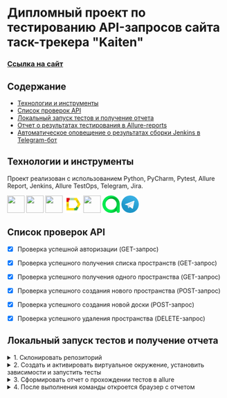 # Дипломный проект по тестированию API-запросов сайта таск-трекера "Kaiten"

### [Ссылка на сайт](https://kaiten.ru/)

## Содержание
- [Технологии и инструменты](#технологии-и-инструменты)
- [Список проверок API](#cписок-проверок-API)
- [Локальный запуск тестов и получение отчета](#локальный-запуск-тестов-и-получение-отчета)
- [Отчет о результатах тестирования в Allure-reports](#отчет-о-результатах-тестирования-в-allure-reports-)
- [Автоматическое оповещение о результатах сборки Jenkins в Telegram-бот](#автоматическое-оповещение-о-результатах-сборки-jenkins-в-telegram-бот)



## Технологии и инструменты
Проект реализован с использованием Python, PyCharm, Pytest, Allure Report, Jenkins, Allure TestOps, Telegram, Jira.
<p align="left">

<img src="https://cdn.jsdelivr.net/gh/devicons/devicon@latest/icons/python/python-original.svg" height="40" width="40"/>
<img src="https://cdn.jsdelivr.net/gh/devicons/devicon@latest/icons/pycharm/pycharm-original.svg" height="40" width="40"/>
<img src="https://cdn.jsdelivr.net/gh/devicons/devicon@latest/icons/pytest/pytest-original.svg" height="40" width="40"/>
<img src="design/icons/Allure_Report.svg" height="40" width="40"/>     
<img src="https://cdn.jsdelivr.net/gh/devicons/devicon@latest/icons/jenkins/jenkins-original.svg" height="40" width="40"/>      
<img src="design/icons/allure_testops.svg" height="40" width="40"/>     
<img src="design/icons/telegram.png" height="40" width="40"/>     


## Список проверок API

- [x] Проверка успешной авторизации (GET-запрос)
- [x] Проверка успешного получения списка пространств (GET-запрос)
- [x] Проверка успешного получения одного пространства (GET-запрос)
- [x] Проверка успешного создания нового пространства (POST-запрос)
- [x] Проверка успешного создания новой доски (POST-запрос)
- [x] Проверка успешного удаления пространства (DELETE-запрос)
 

## Локальный запуск тестов и получение отчета

<details><summary>1. Склонировать репозиторий</summary>

```
git clone git@github.com:alisaholmes/API_Exam_Kaiten.git
```
</details>


<details><summary>2. Создать и активировать виртуальное окружение, установить зависимости и запустить тесты</summary>

```
python -m venv .venv
source .venv/bin/activate
pip install -r requirements.txt
pytest -sv
```
</details>

<details><summary>3. Сформировать отчет о прохождении тестов в allure</summary>

```
allure serve allure-results
```
Или 

```
allure generate
```
</details>

<details><summary>4. После выполнения команды откроется браузер с отчетом</summary>

## <img src="design/icons/Allure_Report.svg" height="40" width="40"/> Отчет в Allure report</a></a>

<details><summary>Отчет о результатах тестирования в Allure-reports</summary>

<img src="design/images/allure.png">

</details>
<details><summary>Тесты</summary>

<img src="design/images/allure_logs.png">

</details>

## Автоматическое оповещение о результатах сборки Jenkins в Telegram-бот

![This is an image](design/images/tele.png)